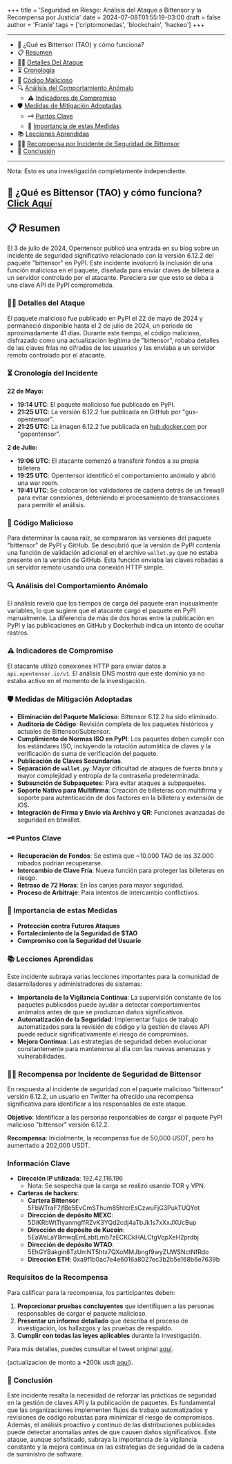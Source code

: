 +++
title = 'Seguridad en Riesgo: Análisis del Ataque a Bittensor y la Recompensa por Justicia'
date = 2024-07-08T01:55:19-03:00
draft = false
author = 'Franle'
tags = ['criptomonedas', 'blockchain', 'hackeo']
+++

---
-   🧠 ¿Qué es Bittensor (TAO) y cómo funciona?
-   📋 [Resumen](#-resumen)
-   🕵️‍♂️ [Detalles Del Ataque](#️️-detalles-del-ataque)
-   ⏳ [Cronología](#-cronología-del-incidente)
-   🧬 [Código Malicioso](#-código-malicioso)
-   🔍 [Análisis del Comportamiento Anómalo](#-análisis-del-comportamiento-anómalo)
    -   ⚠️ [Indicadores de Compromiso](#-indicadores-de-compromiso)
-   🛡️ [Medidas de Mitigación Adoptadas](#-medidas-de-mitigación-adoptadas)
    -   🗝️ [Puntos Clave](#-puntos-clave)
    -   🚨 [Importancia de estas Medidas](#-importancia-de-estas-medidas)
-   📚 [Lecciones Aprendidas](#-lecciones-aprendidas)
-   🕵️‍♂️ [Recompensa por Incidente de Seguridad de Bittensor](#-recompensa-por-incidente-de-seguridad-de-bittensor)
-   📝 [Conclusión](#-conclusión)
---
Nota: Esto es una investigación completamente independiente.

## 🧠 ¿Qué es Bittensor (TAO) y cómo funciona? [Click Aquí](https://www.binance.com/es/square/post/6727389891649)

## 📋 Resumen

El 3 de julio de 2024, Opentensor publicó una entrada en su blog sobre un incidente de seguridad significativo relacionado con la versión 6.12.2 del paquete "bittensor" en PyPI. Este incidente involucró la inclusión de una función maliciosa en el paquete, diseñada para enviar claves de billetera a un servidor controlado por el atacante. Pareciera ser que esto se deba a una clave API de PyPI comprometida.

### 🕵️‍♂️ Detalles del Ataque

El paquete malicioso fue publicado en PyPI el 22 de mayo de 2024 y permaneció disponible hasta el 2 de julio de 2024, un periodo de aproximadamente 41 días. Durante este tiempo, el código malicioso, disfrazado como una actualización legítima de "bittensor", robaba detalles de las claves frías no cifradas de los usuarios y las enviaba a un servidor remoto controlado por el atacante.

### ⏳ Cronología del Incidente

**22 de Mayo:**

-   **19:14 UTC**: El paquete malicioso fue publicado en PyPI.
-   **21:25 UTC**: La versión 6.12.2 fue publicada en GitHub por "gus-opentensor".
-   **21:25 UTC**: La imagen 6.12.2 fue publicada en [hub.docker.com](http://hub.docker.com) por "gopentensor".

**2 de Julio:**

-   **19:06 UTC**: El atacante comenzó a transferir fondos a su propia billetera.
-   **19:25 UTC**: Opentensor identificó el comportamiento anómalo y abrió una war room.
-   **19:41 UTC**: Se colocaron los validadores de cadena detrás de un firewall para evitar conexiones, deteniendo el procesamiento de transacciones para permitir el análisis.

### 🧬 Código Malicioso

Para determinar la causa raíz, se compararon las versiones del paquete "bittensor" de PyPI y GitHub. Se descubrió que la versión de PyPI contenía una función de validación adicional en el archivo `wallet.py` que no estaba presente en la versión de GitHub. Esta función enviaba las claves robadas a un servidor remoto usando una conexión HTTP simple.

### 🔍 Análisis del Comportamiento Anómalo

El análisis reveló que los tiempos de carga del paquete eran inusualmente variables, lo que sugiere que el atacante cargó el paquete en PyPI manualmente. La diferencia de más de dos horas entre la publicación en PyPI y las publicaciones en GitHub y Dockerhub indica un intento de ocultar rastros.

### ⚠️ Indicadores de Compromiso

El atacante utilizó conexiones HTTP para enviar datos a `api.opentensor.io/v1`. El análisis DNS mostró que este dominio ya no estaba activo en el momento de la investigación.

### **🛡️ Medidas de Mitigación Adoptadas**

-   **Eliminación del Paquete Malicioso**: Bittensor 6.12.2 ha sido eliminado.
-   **Auditoría de Código**: Revisión completa de los paquetes históricos y actuales de Bittensor/Subtensor.
-   **Cumplimiento de Normas ISO en PyPI**: Los paquetes deben cumplir con los estándares ISO, incluyendo la rotación automática de claves y la verificación de suma de verificación del paquete.
-   **Publicación de Claves Secundarias**.
-   **Separación de `wallet.py`**: Mayor dificultad de ataques de fuerza bruta y mayor complejidad y entropía de la contraseña predeterminada.
-   **Subsunción de Subpaquetes**: Para evitar ataques a subpaquetes.
-   **Soporte Nativo para Multifirma**: Creación de billeteras con multifirma y soporte para autenticación de dos factores en la billetera y extensión de iOS.
-   **Integración de Firma y Envío vía Archivo y QR**: Funciones avanzadas de seguridad en btwallet.

### **🗝️ Puntos Clave**

-   **Recuperación de Fondos**: Se estima que ~10.000 TAO de los 32.000 robados podrían recuperarse.
-   **Intercambio de Clave Fría**: Nueva función para proteger las billeteras en riesgo.
-   **Retraso de 72 Horas**: En los canjes para mayor seguridad.
-   **Proceso de Arbitraje**: Para intentos de intercambio conflictivos.

### **🚨 Importancia de estas Medidas**

-   **Protección contra Futuros Ataques**
-   **Fortalecimiento de la Seguridad de $TAO**
-   **Compromiso con la Seguridad del Usuario**

### 📚 Lecciones Aprendidas

Este incidente subraya varias lecciones importantes para la comunidad de desarrolladores y administradores de sistemas:

-   **Importancia de la Vigilancia Continua**: La supervisión constante de los paquetes publicados puede ayudar a detectar comportamientos anómalos antes de que se produzcan daños significativos.
-   **Automatización de la Seguridad**: Implementar flujos de trabajo automatizados para la revisión de código y la gestión de claves API puede reducir significativamente el riesgo de compromisos.
-   **Mejora Continua**: Las estrategias de seguridad deben evolucionar constantemente para mantenerse al día con las nuevas amenazas y vulnerabilidades.

### 🕵️‍♂️ Recompensa por Incidente de Seguridad de Bittensor

En respuesta al incidente de seguridad con el paquete malicioso "bittensor" versión 6.12.2, un usuario en Twitter ha ofrecido una recompensa significativa para identificar a los responsables de este ataque.

**Objetivo**: Identificar a las personas responsables de cargar el paquete PyPI malicioso "bittensor" versión 6.12.2.

**Recompensa**: Inicialmente, la recompensa fue de 50,000 USDT, pero ha aumentado a 202,000 USDT.

### Información Clave

-   **Dirección IP utilizada**: 192.42.116.196
    -   Nota: Se sospecha que la carga se realizó usando TOR y VPN.
-   **Carteras de hackers**:
    -   **Cartera Bittensor**: 5FbWTraF7jfBe5EvCmSThum85htcrEsCzwuFjG3PukTUQYot
    -   **Dirección de depósito MEXC**: 5DiKRbWtTtyanmgffRZvK3YQd2cdj4aTbJk1s7xXxJXUcBup
    -   **Dirección de depósito de Kucoin**: 5EaWsLaY8mwqEmLabtLmb7zECKCkHALCtgVqpXeH2prdbj
    -   **Dirección de depósito WTAO**: 5EhGYBakgin8TzUmNT5htx7QXoMMJbngf9wyZUWSNctNfRdo
    -   **Dirección ETH**: 0xa9f1b0ac7e4e6016a8027ec3b2b5e168b6e7639b

### Requisitos de la Recompensa

Para calificar para la recompensa, los participantes deben:

1.  **Proporcionar pruebas concluyentes** que identifiquen a las personas responsables de cargar el paquete malicioso.
2.  **Presentar un informe detallado** que describa el proceso de investigación, los hallazgos y las pruebas de respaldo.
3.  **Cumplir con todas las leyes aplicables** durante la investigación.

Para más detalles, puedes consultar el tweet original [aquí](https://x.com/fish_datura/status/1809342757204578323).

(actualizacion de monto a +200k usdt [aquí](https://x.com/fish_datura/status/1809653833359847792)).

### 📝 Conclusión

Este incidente resalta la necesidad de reforzar las prácticas de seguridad en la gestión de claves API y la publicación de paquetes. Es fundamental que las organizaciones implementen flujos de trabajo automatizados y revisiones de código robustas para minimizar el riesgo de compromisos. Además, el análisis proactivo y continuo de las distribuciones publicadas puede detectar anomalías antes de que causen daños significativos. Este ataque, aunque sofisticado, subraya la importancia de la vigilancia constante y la mejora continua en las estrategias de seguridad de la cadena de suministro de software.
